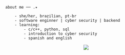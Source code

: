 ```
about me ── .✦
```

```
    - she/her, brazilian, pt-br
    - software enginner | cyber security | backend
    - learning:
        - c/c++, python, sql
        - introduction to cyber security
        - spanish and english
```

<p align="center">
     	<img src="https://raw.githubusercontent.com/catppuccin/catppuccin/main/assets/footers/gray0_ctp_on_line.svg?sanitize=true" />
</p>
